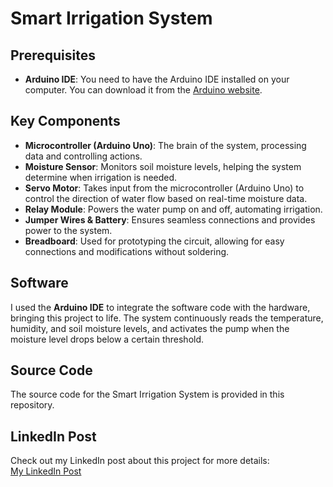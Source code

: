 # Smart Irrigation System

## Prerequisites
- **Arduino IDE**: You need to have the Arduino IDE installed on your computer. You can download it from the [Arduino website](https://www.arduino.cc/en/software).

## Key Components
- **Microcontroller (Arduino Uno)**: The brain of the system, processing data and controlling actions.
- **Moisture Sensor**: Monitors soil moisture levels, helping the system determine when irrigation is needed.
- **Servo Motor**: Takes input from the microcontroller (Arduino Uno) to control the direction of water flow based on real-time moisture data.
- **Relay Module**: Powers the water pump on and off, automating irrigation.
- **Jumper Wires & Battery**: Ensures seamless connections and provides power to the system.
- **Breadboard**: Used for prototyping the circuit, allowing for easy connections and modifications without soldering.

## Software
I used the **Arduino IDE** to integrate the software code with the hardware, bringing this project to life. The system continuously reads the temperature, humidity, and soil moisture levels, and activates the pump when the moisture level drops below a certain threshold. 

## Source Code
The source code for the Smart Irrigation System is provided in this repository.

## LinkedIn Post
Check out my LinkedIn post about this project for more details:  
[My LinkedIn Post](https://www.linkedin.com/posts/abdulrafi0870_iot-arduino-smartirrigation-activity-7227988870565347328-PJNt?utm_source=share&utm_medium=member_desktop)
